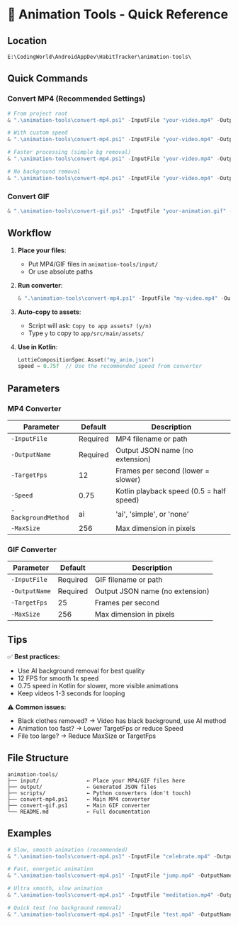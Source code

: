 # 🎨 Animation Tools - Quick Reference

## Location
```
E:\CodingWorld\AndroidAppDev\HabitTracker\animation-tools\
```

## Quick Commands

### Convert MP4 (Recommended Settings)
```powershell
# From project root
& ".\animation-tools\convert-mp4.ps1" -InputFile "your-video.mp4" -OutputName "your_animation"

# With custom speed
& ".\animation-tools\convert-mp4.ps1" -InputFile "your-video.mp4" -OutputName "your_animation" -Speed 0.75

# Faster processing (simple bg removal)
& ".\animation-tools\convert-mp4.ps1" -InputFile "your-video.mp4" -OutputName "your_animation" -BackgroundMethod simple

# No background removal
& ".\animation-tools\convert-mp4.ps1" -InputFile "your-video.mp4" -OutputName "your_animation" -BackgroundMethod none
```

### Convert GIF
```powershell
& ".\animation-tools\convert-gif.ps1" -InputFile "your-animation.gif" -OutputName "your_animation"
```

## Workflow

1. **Place your files**: 
   - Put MP4/GIF files in `animation-tools/input/`
   - Or use absolute paths

2. **Run converter**:
   ```powershell
   & ".\animation-tools\convert-mp4.ps1" -InputFile "my-video.mp4" -OutputName "my_anim"
   ```

3. **Auto-copy to assets**:
   - Script will ask: `Copy to app assets? (y/n)`
   - Type `y` to copy to `app/src/main/assets/`

4. **Use in Kotlin**:
   ```kotlin
   LottieCompositionSpec.Asset("my_anim.json")
   speed = 0.75f  // Use the recommended speed from converter
   ```

## Parameters

### MP4 Converter
| Parameter | Default | Description |
|-----------|---------|-------------|
| `-InputFile` | Required | MP4 filename or path |
| `-OutputName` | Required | Output JSON name (no extension) |
| `-TargetFps` | 12 | Frames per second (lower = slower) |
| `-Speed` | 0.75 | Kotlin playback speed (0.5 = half speed) |
| `-BackgroundMethod` | ai | 'ai', 'simple', or 'none' |
| `-MaxSize` | 256 | Max dimension in pixels |

### GIF Converter
| Parameter | Default | Description |
|-----------|---------|-------------|
| `-InputFile` | Required | GIF filename or path |
| `-OutputName` | Required | Output JSON name (no extension) |
| `-TargetFps` | 25 | Frames per second |
| `-MaxSize` | 256 | Max dimension in pixels |

## Tips

✅ **Best practices:**
- Use AI background removal for best quality
- 12 FPS for smooth 1x speed
- 0.75 speed in Kotlin for slower, more visible animations
- Keep videos 1-3 seconds for looping

⚠️ **Common issues:**
- Black clothes removed? → Video has black background, use AI method
- Animation too fast? → Lower TargetFps or reduce Speed
- File too large? → Reduce MaxSize or TargetFps

## File Structure
```
animation-tools/
├── input/               ← Place your MP4/GIF files here
├── output/              ← Generated JSON files
├── scripts/             ← Python converters (don't touch)
├── convert-mp4.ps1      ← Main MP4 converter
├── convert-gif.ps1      ← Main GIF converter
└── README.md            ← Full documentation
```

## Examples

```powershell
# Slow, smooth animation (recommended)
& ".\animation-tools\convert-mp4.ps1" -InputFile "celebrate.mp4" -OutputName "celebrate_anim" -TargetFps 12 -Speed 0.75

# Fast, energetic animation
& ".\animation-tools\convert-mp4.ps1" -InputFile "jump.mp4" -OutputName "jump_anim" -TargetFps 20 -Speed 1.0

# Ultra smooth, slow animation
& ".\animation-tools\convert-mp4.ps1" -InputFile "meditation.mp4" -OutputName "meditate_anim" -TargetFps 15 -Speed 0.5

# Quick test (no background removal)
& ".\animation-tools\convert-mp4.ps1" -InputFile "test.mp4" -OutputName "test" -BackgroundMethod none
```
